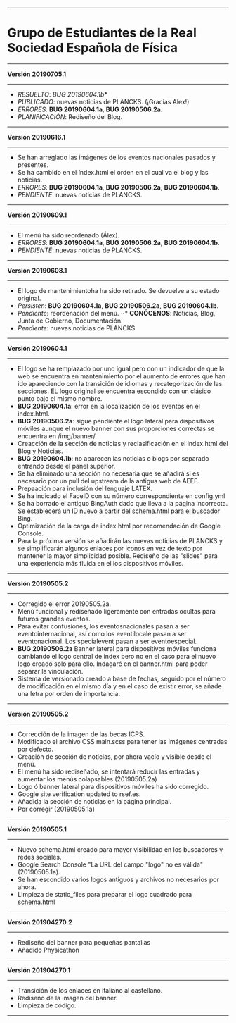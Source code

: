 ___
Grupo de Estudiantes de la Real Sociedad Española de Física
===

___
**Versión 20190705.1**
___

* *RESUELTO*: *BUG 20190604.1b**
* *PUBLICADO*: nuevas noticias de PLANCKS. (¡Gracias Alex!)
* *ERRORES*: **BUG 20190604.1a**, **BUG 20190506.2a**.
* *PLANIFICACIÓN*: Rediseño del Blog.
___
**Versión 20190616.1**
___

* Se han arreglado las imágenes de los eventos nacionales pasados y presentes.
* Se ha cambido en el índex.html el orden en el cual va el blog y las noticias.
* *ERRORES*: **BUG 20190604.1a**, **BUG 20190506.2a**, **BUG 20190604.1b**.
* *PENDIENTE*: nuevas noticias de PLANCKS.

___
**Versión 20190609.1**
___

* El menú ha sido reordenado (Álex).
* *ERRORES*: **BUG 20190604.1a**, **BUG 20190506.2a**, **BUG 20190604.1b**.
* *PENDIENTE*: nuevas noticias de PLANCKS.

___
**Versión 20190608.1**
___

* El logo de mantenimientoha ha sido retirado. Se devuelve a su estado original.
* *Persisten*: **BUG 20190604.1a**, **BUG 20190506.2a**, **BUG 20190604.1b**.
* *Pendiente*: reordenación del menú.
⋅⋅* **CONÓCENOS**: Noticias, Blog, Junta de Gobierno, Documentación.
* *Pendiente*: nuevas noticias de PLANCKS

___
**Versión 20190604.1**
___

* El logo se ha remplazado por uno igual pero con un indicador de que la web se encuentra en mantenimiento por el aumento de errores que han ido apareciendo con la transición de idiomas y recategorización de las secciones. EL logo original se encuentra escondido con un clásico punto bajo el mismo nombre.
* **BUG 20190604.1a**: error en la localización de los eventos en el index.html.
* **BUG 20190506.2a**: sigue pendiente el logo lateral para dispositivos móviles aunque el nuevo banner con sus proporciones correctas se encuentra en /img/banner/.
* Creacción de la sección de noticias y reclasificación en el index.html del Blog y Noticias.
* **BUG 20190604.1b**: no aparecen las noticias o blogs por separado entrando desde el panel superior.
* Se ha eliminado una sección no necesaria que se añadirá si es necesario por un pull del upstream de la antigua web de AEEF.
* Prepaación para inclusión del lenguaje LATEX.
* Se ha indicado el FaceID con su número correspondiente en config.yml
* Se ha borrado el antiguo BingAuth dado que lleva a la página incorrecta. Se establecerá un ID nuevo a partir del schema.html para el buscador Bing.
* Optimización de la carga de index.html por recomendación de Google Console.
* Para la próxima versión se añadirán las nuevas noticias de PLANCKS y se simplificarán algunos enlaces por iconos en vez de texto por mantener la mayor simplicidad posible. Rediseño de las "slides" para una experiencia más fluida en el los dispositivos móviles.

___
**Versión 20190505.2**
___

* Corregido el error 20190505.2a.
* Menú funcional y rediseñado ligeramente con entradas ocultas para futuros grandes eventos.
* Para evitar confusiones, los eventosnacionales pasan a ser eventointernacional, así como los eventilocale pasan a ser eventonacional. Los specialevent pasan a ser eventoespecial.
* **BUG 20190506.2a** Banner lateral para dispositivos móviles funciona cambiando el logo central de index pero no en el caso para el nuevo logo creado solo para ello. Indagaré en el banner.html para poder separar la vinculación.
* Sistema de versionado creado a base de fechas, seguido por el número de modificación en el mismo día y en el caso de existir error, se añade una letra por orden de importancia.

___
**Versión 20190505.2**
___

* Corrección de la imagen de las becas ICPS.
* Modificado el archivo CSS main.scss para tener las imágenes centradas por defecto.
* Creación de sección de noticias, por ahora vacío y visible desde el menú.
* El menú ha sido rediseñado, se intentará reducir las entradas y aumentar los menús colapsables (20190505.2a)
* Logo ó banner lateral para dispositivos móviles ha sido corregido.
* Google site verification updated to rsef.es.
* Añadida la sección de noticias en la página principal.
* Por corregir (20190505.1a)

___
**Versión 20190505.1**
___

* Nuevo schema.html creado para mayor visibilidad en los buscadores y redes sociales.
* Google Search Console "La URL del campo "logo" no es válida" (20190505.1a).
* Se han escondido varios logos antiguos y archivos no necesarios por ahora.
* Limpieza de static_files para preparar el logo cuadrado para schema.html

___
**Versión 201904270.2**
___

* Rediseño del banner para pequeñas pantallas
* Añadido Physicathon

___
**Versión 201904270.1**
___

* Transición de los enlaces en italiano al castellano.
* Rediseño de la imagen del banner.
* Limpieza de código.
___
